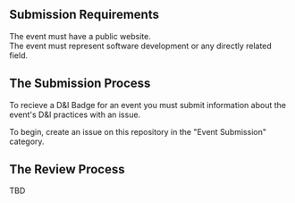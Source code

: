## Submission Requirements
  The event must have a public website. <br/>
  The event must represent software development or any directly related field.

## The Submission Process
  To recieve a D&I Badge for an event you must submit information about the event's D&I practices with an issue.
   
  To begin, create an issue on this repository in the "Event Submission" category.
  
## The Review Process
  TBD 
